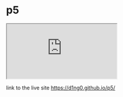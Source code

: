 # p5

<iframe src="https://editor.p5js.org/p5/embed/BJWSExJm_Q"></iframe>

link to the live site https://d1ng0.github.io/p5/

